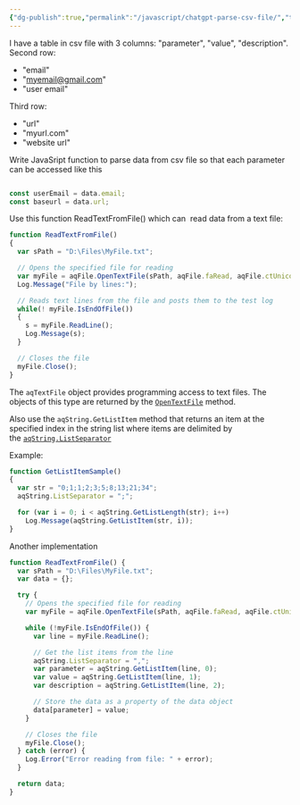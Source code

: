 ```yaml
---
{"dg-publish":true,"permalink":"/javascript/chatgpt-parse-csv-file/","tags":["javascript"],"created":"","updated":""}
---
```



I have a table in  csv file with 3 columns: "parameter", "value", "description". 
Second row:
- "email"
- "myemail@gmail.com"
- "user email"

Third row:
- "url"
- "myurl.com"
- "website url"
  
Write JavaSript function to parse data from csv file so that each parameter can be accessed like this
```js

const userEmail = data.email;
const baseurl = data.url;
 ```
Use this function ReadTextFromFile() which can  read data from a text file: 

```js
function ReadTextFromFile()
{
  var sPath = "D:\Files\MyFile.txt";

  // Opens the specified file for reading
  var myFile = aqFile.OpenTextFile(sPath, aqFile.faRead, aqFile.ctUnicode);
  Log.Message("File by lines:");

  // Reads text lines from the file and posts them to the test log
  while(! myFile.IsEndOfFile())
  {
    s = myFile.ReadLine();
    Log.Message(s);
  }

  // Closes the file
  myFile.Close();
}
```
The `aqTextFile` object provides programming access to text files. The objects of this type are returned by the [`OpenTextFile`](https://support.smartbear.com/testcomplete/docs/reference/program-objects/aqfile/opentextfile.html) method.


Also use the `aqString.GetListItem` method that returns an item at the specified index in the string list where items are delimited by the [`aqString.ListSeparator`](https://support.smartbear.com/testcomplete/docs/reference/program-objects/aqstring/listseparator.html)

Example:


```js
function GetListItemSample()
{
  var str = "0;1;1;2;3;5;8;13;21;34";
  aqString.ListSeparator = ";";

  for (var i = 0; i < aqString.GetListLength(str); i++)
    Log.Message(aqString.GetListItem(str, i));
}
```



Another implementation

```js
function ReadTextFromFile() {
  var sPath = "D:\Files\MyFile.txt";
  var data = {};

  try {
    // Opens the specified file for reading
    var myFile = aqFile.OpenTextFile(sPath, aqFile.faRead, aqFile.ctUnicode);

    while (!myFile.IsEndOfFile()) {
      var line = myFile.ReadLine();

      // Get the list items from the line
      aqString.ListSeparator = ",";
      var parameter = aqString.GetListItem(line, 0);
      var value = aqString.GetListItem(line, 1);
      var description = aqString.GetListItem(line, 2);

      // Store the data as a property of the data object
      data[parameter] = value;
    }

    // Closes the file
    myFile.Close();
  } catch (error) {
    Log.Error("Error reading from file: " + error);
  }

  return data;
}

```
